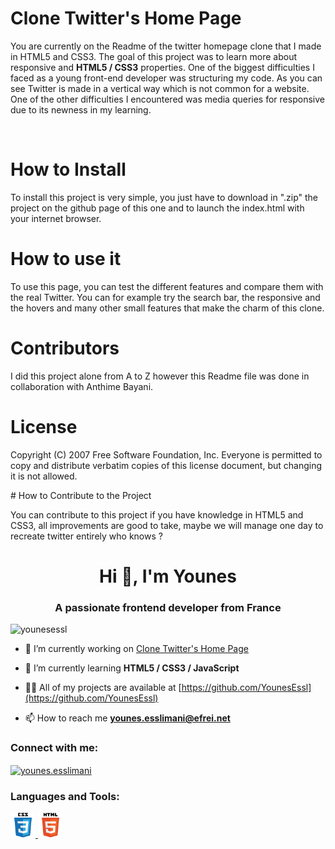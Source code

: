 # Clone Twitter's Home Page

You are currently on the Readme of the twitter homepage clone that I made in HTML5 and CSS3. The goal of this project was to learn more about responsive and **HTML5 / CSS3** properties. One of the biggest difficulties I faced as a young front-end developer was structuring my code. As you can see Twitter is made in a vertical way which is not common for a website. One of the other difficulties I encountered was media queries for responsive due to its newness in my learning.

<a href="https://zupimages.net/viewer.php?id=21/46/edzx.png"><img src="https://zupimages.net/up/21/46/edzx.png" alt="" /></a>

# How to Install
<p> To install this project is very simple, you just have to download in ".zip" the project on the github page of this one and to launch the index.html with your internet browser.
</p>

# How to use it

<p> To use this page, you can test the different features and compare them with the real Twitter. You can for example try the search bar, the responsive and the hovers and many other small features that make the charm of this clone. </p>

# Contributors

<p> I did this project alone from A to Z however this Readme file was done in collaboration with Anthime Bayani. </p>

# License
<p> Copyright (C) 2007 Free Software Foundation, Inc. <https://fsf.org/>
 Everyone is permitted to copy and distribute verbatim copies
 of this license document, but changing it is not allowed.
</p>
# How to Contribute to the Project

<p>You can contribute to this project if you have knowledge in HTML5 and CSS3, all improvements are good to take, maybe we will manage one day to recreate twitter entirely who knows ?</p>

<h1 align="center">Hi 👋, I'm Younes</h1>
<h3 align="center">A passionate frontend developer from France</h3>

<p align="left"> <img src="https://komarev.com/ghpvc/?username=younesessl&label=Profile%20views&color=0e75b6&style=flat" alt="younesessl" /> </p>

- 🔭 I’m currently working on [Clone Twitter's Home Page](https://github.com/YounesEssl/Project2)

- 🌱 I’m currently learning **HTML5 / CSS3 / JavaScript**

- 👨‍💻 All of my projects are available at [https://github.com/YounesEssl](https://github.com/YounesEssl)

- 📫 How to reach me **younes.esslimani@efrei.net**

<h3 align="left">Connect with me:</h3>
<p align="left">
<a href="https://linkedin.com/in/younes.esslimani" target="blank"><img align="center" src="https://raw.githubusercontent.com/rahuldkjain/github-profile-readme-generator/master/src/images/icons/Social/linked-in-alt.svg" alt="younes.esslimani" height="30" width="40" /></a>
</p>

<h3 align="left">Languages and Tools:</h3>
<p align="left"> <a href="https://www.w3schools.com/css/" target="_blank" rel="noreferrer"> <img src="https://raw.githubusercontent.com/devicons/devicon/master/icons/css3/css3-original-wordmark.svg" alt="css3" width="40" height="40"/> </a> <a href="https://www.w3.org/html/" target="_blank" rel="noreferrer"> <img src="https://raw.githubusercontent.com/devicons/devicon/master/icons/html5/html5-original-wordmark.svg" alt="html5" width="40" height="40"/> </a> </p>
